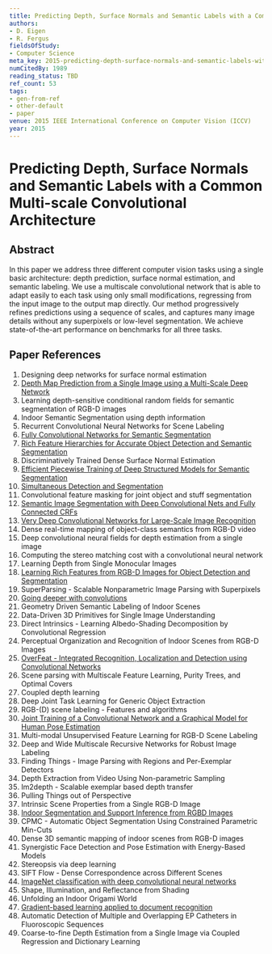 ```yaml
---
title: Predicting Depth, Surface Normals and Semantic Labels with a Common Multi-scale Convolutional Architecture
authors:
- D. Eigen
- R. Fergus
fieldsOfStudy:
- Computer Science
meta_key: 2015-predicting-depth-surface-normals-and-semantic-labels-with-a-common-multi-scale-convolutional-architecture
numCitedBy: 1989
reading_status: TBD
ref_count: 53
tags:
- gen-from-ref
- other-default
- paper
venue: 2015 IEEE International Conference on Computer Vision (ICCV)
year: 2015
---
```


# Predicting Depth, Surface Normals and Semantic Labels with a Common Multi-scale Convolutional Architecture

## Abstract

In this paper we address three different computer vision tasks using a single basic architecture: depth prediction, surface normal estimation, and semantic labeling. We use a multiscale convolutional network that is able to adapt easily to each task using only small modifications, regressing from the input image to the output map directly. Our method progressively refines predictions using a sequence of scales, and captures many image details without any superpixels or low-level segmentation. We achieve state-of-the-art performance on benchmarks for all three tasks.

## Paper References

1. Designing deep networks for surface normal estimation
2. [Depth Map Prediction from a Single Image using a Multi-Scale Deep Network](2014-depth-map-prediction-from-a-single-image-using-a-multi-scale-deep-network)
3. Learning depth-sensitive conditional random fields for semantic segmentation of RGB-D images
4. Indoor Semantic Segmentation using depth information
5. Recurrent Convolutional Neural Networks for Scene Labeling
6. [Fully Convolutional Networks for Semantic Segmentation](2017-fully-convolutional-networks-for-semantic-segmentation)
7. [Rich Feature Hierarchies for Accurate Object Detection and Semantic Segmentation](2014-rich-feature-hierarchies-for-accurate-object-detection-and-semantic-segmentation)
8. Discriminatively Trained Dense Surface Normal Estimation
9. [Efficient Piecewise Training of Deep Structured Models for Semantic Segmentation](2016-efficient-piecewise-training-of-deep-structured-models-for-semantic-segmentation)
10. [Simultaneous Detection and Segmentation](2014-simultaneous-detection-and-segmentation)
11. Convolutional feature masking for joint object and stuff segmentation
12. [Semantic Image Segmentation with Deep Convolutional Nets and Fully Connected CRFs](2015-semantic-image-segmentation-with-deep-convolutional-nets-and-fully-connected-crfs)
13. [Very Deep Convolutional Networks for Large-Scale Image Recognition](2015-very-deep-convolutional-networks-for-large-scale-image-recognition)
14. Dense real-time mapping of object-class semantics from RGB-D video
15. Deep convolutional neural fields for depth estimation from a single image
16. Computing the stereo matching cost with a convolutional neural network
17. Learning Depth from Single Monocular Images
18. [Learning Rich Features from RGB-D Images for Object Detection and Segmentation](2014-learning-rich-features-from-rgb-d-images-for-object-detection-and-segmentation)
19. SuperParsing - Scalable Nonparametric Image Parsing with Superpixels
20. [Going deeper with convolutions](2015-going-deeper-with-convolutions)
21. Geometry Driven Semantic Labeling of Indoor Scenes
22. Data-Driven 3D Primitives for Single Image Understanding
23. Direct Intrinsics - Learning Albedo-Shading Decomposition by Convolutional Regression
24. Perceptual Organization and Recognition of Indoor Scenes from RGB-D Images
25. [OverFeat - Integrated Recognition, Localization and Detection using Convolutional Networks](2014-overfeat-integrated-recognition-localization-and-detection-using-convolutional-networks)
26. Scene parsing with Multiscale Feature Learning, Purity Trees, and Optimal Covers
27. Coupled depth learning
28. Deep Joint Task Learning for Generic Object Extraction
29. RGB-(D) scene labeling - Features and algorithms
30. [Joint Training of a Convolutional Network and a Graphical Model for Human Pose Estimation](2014-joint-training-of-a-convolutional-network-and-a-graphical-model-for-human-pose-estimation)
31. Multi-modal Unsupervised Feature Learning for RGB-D Scene Labeling
32. Deep and Wide Multiscale Recursive Networks for Robust Image Labeling
33. Finding Things - Image Parsing with Regions and Per-Exemplar Detectors
34. Depth Extraction from Video Using Non-parametric Sampling
35. Im2depth - Scalable exemplar based depth transfer
36. Pulling Things out of Perspective
37. Intrinsic Scene Properties from a Single RGB-D Image
38. [Indoor Segmentation and Support Inference from RGBD Images](2012-indoor-segmentation-and-support-inference-from-rgbd-images)
39. CPMC - Automatic Object Segmentation Using Constrained Parametric Min-Cuts
40. Dense 3D semantic mapping of indoor scenes from RGB-D images
41. Synergistic Face Detection and Pose Estimation with Energy-Based Models
42. Stereopsis via deep learning
43. SIFT Flow - Dense Correspondence across Different Scenes
44. [ImageNet classification with deep convolutional neural networks](2012-imagenet-classification-with-deep-convolutional-neural-networks)
45. Shape, Illumination, and Reflectance from Shading
46. Unfolding an Indoor Origami World
47. [Gradient-based learning applied to document recognition](1998-gradient-based-learning-applied-to-document-recognition)
48. Automatic Detection of Multiple and Overlapping EP Catheters in Fluoroscopic Sequences
49. Coarse-to-fine Depth Estimation from a Single Image via Coupled Regression and Dictionary Learning
